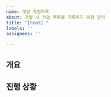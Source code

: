 ```yaml
---
name: 개발 작업목록
about: 개발 시 작업 목록을 기록하기 위한 양식
title: "[Feat] "
labels: ''
assignees: ''

---
```


## 개요

## 진행 상황
